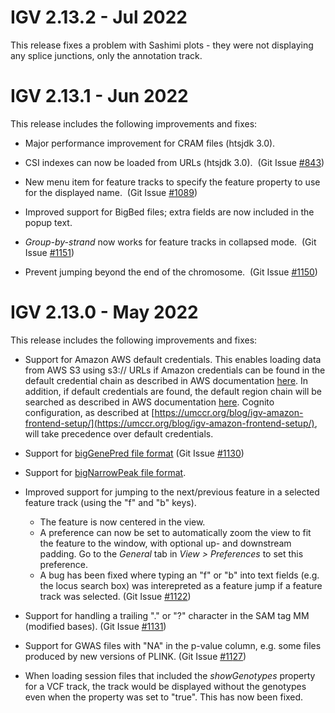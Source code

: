 
# IGV 2.13.2 - Jul 2022

This release fixes a problem with Sashimi plots - they were not displaying any splice junctions, only the annotation track.

# IGV 2.13.1 - Jun 2022

This release includes the following improvements and fixes:

*   Major performance improvement for CRAM files (htsjdk 3.0).

*   CSI indexes can now be loaded from URLs (htsjdk 3.0).  (Git Issue [#843](https://github.com/igvteam/igv/issues/843))

*   New menu item for feature tracks to specify the feature property to use for the displayed name.  (Git Issue [#1089](https://github.com/igvteam/igv/issues/1089))

*   Improved support for BigBed files; extra fields are now included in the popup text.

*   _Group-by-strand_ now works for feature tracks in collapsed mode.  (Git Issue [#1151](https://github.com/igvteam/igv/issues/1151))

*   Prevent jumping beyond the end of the chromosome.  (Git Issue [#1150](https://github.com/igvteam/igv/issues/1150))



# IGV 2.13.0 - May 2022

This release includes the following improvements and fixes:

*   Support for Amazon AWS default credentials. This enables loading data from AWS S3 using s3:// URLs if Amazon credentials can be found in the default credential chain as described in AWS documentation [here](https://docs.aws.amazon.com/sdk-for-java/v1/developer-guide/credentials.html). In addition, if default credentials are found, the default region chain will be searched as described in AWS documentation [here](https://docs.aws.amazon.com/sdk-for-java/v1/developer-guide/java-dg-region-selection.html). Cognito configuration, as described at [https://umccr.org/blog/igv-amazon-frontend-setup/](https://umccr.org/blog/igv-amazon-frontend-setup/), will take precedence over default credentials.

*   Support for [bigGenePred file format](https://genome.ucsc.edu/goldenPath/help/bigGenePred.html) (Git Issue [#1130](https://github.com/igvteam/igv/issues/1130))

*   Support for [bigNarrowPeak file format](https://genome.ucsc.edu/goldenPath/help/bigNarrowPeak.html).

*   Improved support for jumping to the next/previous feature in a selected feature track (using the "f" and "b" keys).
    *   The feature is now centered in the view.
    *   A preference can now be set to automatically zoom the view to fit the feature to the window, with optional up- and downstream padding. Go to the _General_ tab in _View > Preferences_ to set this preference.
    *   A bug has been fixed where typing an "f" or "b" into text fields (e.g. the locus search box) was interepreted as a feature jump if a feature track was selected. (Git Issue [#1122](https://github.com/igvteam/igv/issues/1122))

*   Support for handling a trailing "." or "?" character in the SAM tag MM (modified bases). (Git Issue [#1131](https://github.com/igvteam/igv/issues/1131))

*   Support for GWAS files with "NA" in the p-value column, e.g. some files produced by new versions of PLINK. (Git Issue [#11](https://github.com/igvteam/igv/pull/1139)[27](https://github.com/igvteam/igv/issues/1127))

*   When loading session files that included the _showGenotypes_ property for a VCF track, the track would be displayed without the genotypes even when the property was set to "true". This has now been fixed.

